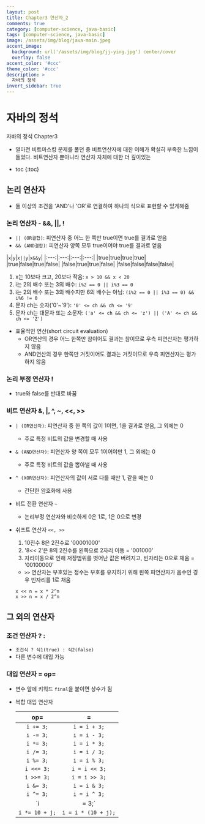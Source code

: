 ```yaml
---
layout: post
title: Chapter3 연산자_2
comments: true
category: [computer-science, java-basic]
tags: [computer-science, java-basic]
image: /assets/img/blog/java-main.jpeg
accent_image: 
  background: url('/assets/img/blog/jj-ying.jpg') center/cover
  overlay: false
accent_color: '#ccc'
theme_color: '#ccc'
description: >
  자바의 정석
invert_sidebar: true
---
```


# 자바의 정석

자바의 정석 Chapter3
- 얼마전 비트마스킹 문제를 풀던 중 비트연산자에 대한 이해가 확실히 부족한 느낌이 들었다. 비트연산자 뿐아니라 연산자 자체에 대한 더 깊이있는 

* toc
{:toc}

## 논리 연산자
- 둘 이상의 조건을 'AND'나 'OR'로 연결하여 하나의 식으로 표현할 수 있게해줌

### 논리 연산자 - &&, ||, !
- `|| (OR결합)`: 피연산자 중 어느 한 쪽만 true이면 true를 결과로 얻음
- `&& (AND결합)`: 피연산자 양쪽 모두 true이어야 true를 결과로 얻음

|`x`|`y`|`x||y`|`x&&y`|
|:---:|:---:|:---:|:---:|
|true|true|true|true|
|true|false|true|false|
|false|true|true|false|
|false|false|false|false|

1. x는 10보다 크고, 20보다 작음: `x > 10 && x < 20`
2. i는 2의 배수 또는 3의 배수: `i%2 == 0 || i%3 == 0`
3. i는 2의 배수 또는 3의 배수지만 6의 배수는 아님: `(i%2 == 0 || i%3 == 0) && i%6 != 0`
4. 문자 ch는 숫자('0'~'9'): `'0' <= ch && ch <= '9'`
5. 문자 ch는 대문자 또는 소문자: `('a' <= ch && ch <= 'z') || ('A' <= ch && ch <= 'Z')`

- 효율적인 연산(short circuit evaluation)
  - OR연산의 경우 어느 한쪽만 참이어도 결과는 참이므로 우측 피연산자는 평가하지 않음
  - AND연산의 경우 한쪽만 거짓이어도 결과는 거짓이므로 우측 피연산자는 평가하지 않음

### 논리 부정 연산자 !
- true와 false를 반대로 바꿈

### 비트 연산자 &, |, ^, ~, <<, >>
- `| (OR연산자)`: 피연산자 중 한 쪽의 값이 1이면, 1을 결과로 얻음, 그 외에는 0
  - 주로 특정 비트의 값을 변경할 때 사용
- `& (AND연산자)`: 피연산자 양 쪽이 모두 1이어야만 1, 그 외에는 0
  - 주로 특정 비트의 값을 뽑아낼 때 사용
- `^ (XOR연산자)`: 피연산자의 값이 서로 다를 때만 1, 같을 때는 0
  - 간단한 암호화에 사용

- 비트 전환 연산자 `~`
  - 논리부정 연산자와 비슷하게 0은 1로, 1은 0으로 변경

- 쉬프트 연산자 `<<, >>`
  1. 10진수 8은 2진수로 '00001000'
  2. '8<< 2'은 8의 2진수를 왼쪽으로 2자리 이동 = '001000'
  3. 자리이동으로 인해 저장범위를 벗어난 값은 버려지고, 빈자리는 0으로 채움 = '00100000'
  - `>>` 연산자는 부호있는 정수는 부호를 유지하기 위해 왼쪽 피연산자가 음수인 경우 빈자리를 1로 채움
  ```
  x << n = x * 2^n
  x >> n = x / 2^n
  ```

## 그 외의 연산자

### 조건 연산자 ? :
- `조건식 ? 식1(true) : 식2(false)`
- 다른 변수에 대입 가능

### 대입 연산자 = op=
- 변수 앞에 키워드 `final`을 붙이면 상수가 됨
- 복합 대입 연산자

  |op=|=|
  |:---:|:---:|
  |`i += 3;`|`i = i + 3;`|
  |`i -= 3;`|`i = i - 3;`|
  |`i *= 3;`|`i = i * 3;`|
  |`i /= 3;`|`i = i / 3;`|
  |`i %= 3;`|`i = i % 3;`|
  |`i <<= 3;`|`i = i << 3;`|
  |`i >>= 3;`|`i = i >> 3;`|
  |`i &= 3;`|`i = i & 3;`|
  |`i ^= 3;`|`i = i ^ 3;`|
  |`i |= 3;`|`i = i | 3;`|
  |`i *= 10 + j;`|`i = i * (10 + j);`|

